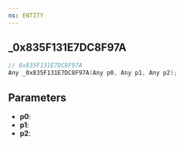 ```yaml
---
ns: ENTITY
---
```

## _0x835F131E7DC8F97A

```c
// 0x835F131E7DC8F97A
Any _0x835F131E7DC8F97A(Any p0, Any p1, Any p2);
```

## Parameters
* **p0**:
* **p1**:
* **p2**:
